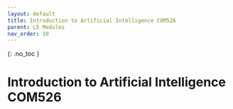 ```yaml
---
layout: default
title: Introduction to Artificial Intelligence COM526
parent: L5 Modules
nav_order: 10
---
```


{: .no_toc }


# Introduction to Artificial Intelligence COM526



